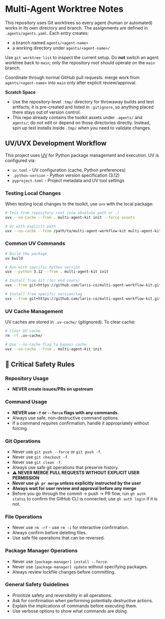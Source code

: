 # Multi-Agent Worktree Notes

This repository uses Git worktrees so every agent (human or automated) works in
its own directory and branch. The assignments are defined in
`.agents/agents.yaml`. Each entry creates:

- a branch named `agents/<agent-name>`
- a working directory under `agents/<agent-name>/`

Use `git worktree list` to inspect the current setup. Do **not** switch an agent
worktree back to `main`; only the repository root should operate on the `main`
branch.

Coordinate through normal GitHub pull requests: merge work from
`agents/<agent-name>` into `main` only after explicit review/approval.

**Scratch Space**
- Use the repository-level `.tmp/` directory for throwaway builds and test artifacts; it is pre-created and listed in `.gitignore`, so anything placed there stays out of version control.
- This repo already contains the toolkit assets under `.agents/` and `agents/`; do not edit or depend on those directories directly. Instead, spin up test installs inside `.tmp/` when you need to validate changes.

## UV/UVX Development Workflow

This project uses [UV](https://docs.astral.sh/uv/) for Python package management and execution. UV is configured via:
- `uv.toml` - UV configuration (cache, Python preferences)
- `.python-version` - Python version specification (3.12)
- `pyproject.toml` - Project metadata and UV tool settings

### Testing Local Changes

When testing local changes to the toolkit, use `uvx` with the local package:

```bash
# Test from repository root (use absolute path or .)
uvx --no-cache --from . multi-agent-kit init --force-assets

# Or with explicit path
uvx --no-cache --from /path/to/multi-agent-workflow-kit multi-agent-kit init --force-assets
```

### Common UV Commands

```bash
# Build the package
uv build

# Run with specific Python version
uvx --python 3.12 --from . multi-agent-kit init

# Install from Git (for end users)
uvx --from git+https://github.com/laris-co/multi-agent-workflow-kit.git@main multi-agent-kit init

# Install from specific version/tag
uvx --from git+https://github.com/laris-co/multi-agent-workflow-kit.git@v0.2.5-alpha multi-agent-kit init
```

### UV Cache Management

UV caches are stored in `.uv-cache/` (gitignored). To clear cache:

```bash
# Clear UV cache
rm -rf .uv-cache/

# Use --no-cache flag to bypass cache
uvx --no-cache --from . multi-agent-kit init
```

## 🔴 Critical Safety Rules

### Repository Usage
-   **NEVER create issues/PRs on upstream**

### Command Usage
-   **NEVER use `-f` or `--force` flags with any commands.**
-   Always use safe, non-destructive command options.
-   If a command requires confirmation, handle it appropriately without forcing.

### Git Operations
-   Never use `git push --force` or `git push -f`.
-   Never use `git checkout -f`.
-   Never use `git clean -f`.
-   Always use safe git operations that preserve history.
-   **⚠️ NEVER MERGE PULL REQUESTS WITHOUT EXPLICIT USER PERMISSION**
-   **Never use `gh pr merge` unless explicitly instructed by the user**
-   **Always wait for user review and approval before any merge**
-   Before you go through the commit -> push -> PR flow, run `gh auth status` to confirm the GitHub CLI is connected; use `gh auth login` if it is not.

### File Operations
-   Never use `rm -rf` - use `rm -i` for interactive confirmation.
-   Always confirm before deleting files.
-   Use safe file operations that can be reversed.

### Package Manager Operations
-   Never use `[package-manager] install --force`.
-   Never use `[package-manager] update` without specifying packages.
-   Always review lockfile changes before committing.

### General Safety Guidelines
-   Prioritize safety and reversibility in all operations.
-   Ask for confirmation when performing potentially destructive actions.
-   Explain the implications of commands before executing them.
-   Use verbose options to show what commands are doing.
